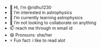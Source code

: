 - 👋 Hi, I’m @ridhu1230
- 👀 I’m interested in astrophysics
- 🌱 I’m currently learning astrophysics
- 💞️ I’m not looking to collaborate on anything
- 📫 reach me through m email id 
- 😄 Pronouns: she/her
- ⚡ Fun fact: i like to read alot

<!---
ridhu1230/ridhu1230 is a ✨ special ✨ repository because its `README.md` (this file) appears on your GitHub profile.
You can click the Preview link to take a look at your changes.
--->
